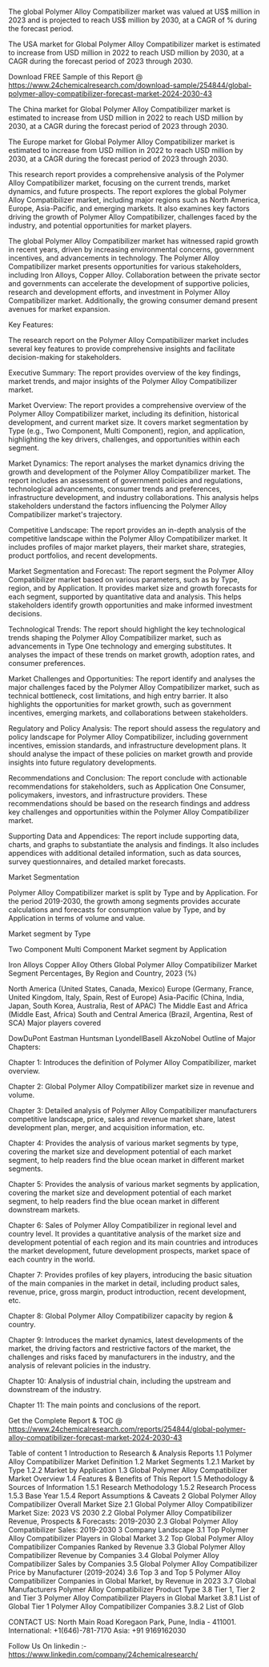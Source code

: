 The global Polymer Alloy Compatibilizer market was valued at US$ million in 2023 and is projected to reach US$ million by 2030, at a CAGR of % during the forecast period.

The USA market for Global Polymer Alloy Compatibilizer  market is estimated to increase from USD million in 2022 to reach USD million by 2030, at a CAGR during the forecast period of 2023 through 2030.

Download FREE Sample of this Report @ https://www.24chemicalresearch.com/download-sample/254844/global-polymer-alloy-compatibilizer-forecast-market-2024-2030-43

The China market for Global Polymer Alloy Compatibilizer  market is estimated to increase from USD million in 2022 to reach USD million by 2030, at a CAGR during the forecast period of 2023 through 2030.

The Europe market for Global Polymer Alloy Compatibilizer  market is estimated to increase from USD million in 2022 to reach USD million by 2030, at a CAGR during the forecast period of 2023 through 2030.

This research report provides a comprehensive analysis of the Polymer Alloy Compatibilizer market, focusing on the current trends, market dynamics, and future prospects. The report explores the global Polymer Alloy Compatibilizer market, including major regions such as North America, Europe, Asia-Pacific, and emerging markets. It also examines key factors driving the growth of Polymer Alloy Compatibilizer, challenges faced by the industry, and potential opportunities for market players.

The global Polymer Alloy Compatibilizer market has witnessed rapid growth in recent years, driven by increasing environmental concerns, government incentives, and advancements in technology. The Polymer Alloy Compatibilizer market presents opportunities for various stakeholders, including Iron Alloys, Copper Alloy. Collaboration between the private sector and governments can accelerate the development of supportive policies, research and development efforts, and investment in Polymer Alloy Compatibilizer market. Additionally, the growing consumer demand present avenues for market expansion.

Key Features:

The research report on the Polymer Alloy Compatibilizer market includes several key features to provide comprehensive insights and facilitate decision-making for stakeholders.

Executive Summary: The report provides overview of the key findings, market trends, and major insights of the Polymer Alloy Compatibilizer market.

Market Overview: The report provides a comprehensive overview of the Polymer Alloy Compatibilizer market, including its definition, historical development, and current market size. It covers market segmentation by Type (e.g., Two Component, Multi Component), region, and application, highlighting the key drivers, challenges, and opportunities within each segment.

Market Dynamics: The report analyses the market dynamics driving the growth and development of the Polymer Alloy Compatibilizer market. The report includes an assessment of government policies and regulations, technological advancements, consumer trends and preferences, infrastructure development, and industry collaborations. This analysis helps stakeholders understand the factors influencing the Polymer Alloy Compatibilizer market's trajectory.

Competitive Landscape: The report provides an in-depth analysis of the competitive landscape within the Polymer Alloy Compatibilizer market. It includes profiles of major market players, their market share, strategies, product portfolios, and recent developments.

Market Segmentation and Forecast: The report segment the Polymer Alloy Compatibilizer market based on various parameters, such as by Type, region, and by Application. It provides market size and growth forecasts for each segment, supported by quantitative data and analysis. This helps stakeholders identify growth opportunities and make informed investment decisions.

Technological Trends: The report should highlight the key technological trends shaping the Polymer Alloy Compatibilizer market, such as advancements in Type One technology and emerging substitutes. It analyses the impact of these trends on market growth, adoption rates, and consumer preferences.

Market Challenges and Opportunities: The report identify and analyses the major challenges faced by the Polymer Alloy Compatibilizer market, such as technical bottleneck, cost limitations, and high entry barrier. It also highlights the opportunities for market growth, such as government incentives, emerging markets, and collaborations between stakeholders.

Regulatory and Policy Analysis: The report should assess the regulatory and policy landscape for Polymer Alloy Compatibilizer, including government incentives, emission standards, and infrastructure development plans. It should analyse the impact of these policies on market growth and provide insights into future regulatory developments.

Recommendations and Conclusion: The report conclude with actionable recommendations for stakeholders, such as Application One Consumer, policymakers, investors, and infrastructure providers. These recommendations should be based on the research findings and address key challenges and opportunities within the Polymer Alloy Compatibilizer market.

Supporting Data and Appendices: The report include supporting data, charts, and graphs to substantiate the analysis and findings. It also includes appendices with additional detailed information, such as data sources, survey questionnaires, and detailed market forecasts.

Market Segmentation

Polymer Alloy Compatibilizer market is split by Type and by Application. For the period 2019-2030, the growth among segments provides accurate calculations and forecasts for consumption value by Type, and by Application in terms of volume and value.

Market segment by Type

Two Component
Multi Component
Market segment by Application

Iron Alloys
Copper Alloy
Others
Global Polymer Alloy Compatibilizer Market Segment Percentages, By Region and Country, 2023 (%)

North America (United States, Canada, Mexico)
Europe (Germany, France, United Kingdom, Italy, Spain, Rest of Europe)
Asia-Pacific (China, India, Japan, South Korea, Australia, Rest of APAC)
The Middle East and Africa (Middle East, Africa)
South and Central America (Brazil, Argentina, Rest of SCA)
Major players covered

DowDuPont
Eastman
Huntsman
LyondellBasell
AkzoNobel
Outline of Major Chapters:

Chapter 1: Introduces the definition of Polymer Alloy Compatibilizer, market overview.

Chapter 2: Global Polymer Alloy Compatibilizer market size in revenue and volume.

Chapter 3: Detailed analysis of Polymer Alloy Compatibilizer manufacturers competitive landscape, price, sales and revenue market share, latest development plan, merger, and acquisition information, etc.

Chapter 4: Provides the analysis of various market segments by type, covering the market size and development potential of each market segment, to help readers find the blue ocean market in different market segments.

Chapter 5: Provides the analysis of various market segments by application, covering the market size and development potential of each market segment, to help readers find the blue ocean market in different downstream markets.

Chapter 6: Sales of Polymer Alloy Compatibilizer in regional level and country level. It provides a quantitative analysis of the market size and development potential of each region and its main countries and introduces the market development, future development prospects, market space of each country in the world.

Chapter 7: Provides profiles of key players, introducing the basic situation of the main companies in the market in detail, including product sales, revenue, price, gross margin, product introduction, recent development, etc.

Chapter 8: Global Polymer Alloy Compatibilizer capacity by region & country.

Chapter 9: Introduces the market dynamics, latest developments of the market, the driving factors and restrictive factors of the market, the challenges and risks faced by manufacturers in the industry, and the analysis of relevant policies in the industry.

Chapter 10: Analysis of industrial chain, including the upstream and downstream of the industry.

Chapter 11: The main points and conclusions of the report.

Get the Complete Report & TOC @ https://www.24chemicalresearch.com/reports/254844/global-polymer-alloy-compatibilizer-forecast-market-2024-2030-43

Table of content
1 Introduction to Research & Analysis Reports
1.1 Polymer Alloy Compatibilizer Market Definition
1.2 Market Segments
1.2.1 Market by Type
1.2.2 Market by Application
1.3 Global Polymer Alloy Compatibilizer Market Overview
1.4 Features & Benefits of This Report
1.5 Methodology & Sources of Information
1.5.1 Research Methodology
1.5.2 Research Process
1.5.3 Base Year
1.5.4 Report Assumptions & Caveats
2 Global Polymer Alloy Compatibilizer Overall Market Size
2.1 Global Polymer Alloy Compatibilizer Market Size: 2023 VS 2030
2.2 Global Polymer Alloy Compatibilizer Revenue, Prospects & Forecasts: 2019-2030
2.3 Global Polymer Alloy Compatibilizer Sales: 2019-2030
3 Company Landscape
3.1 Top Polymer Alloy Compatibilizer Players in Global Market
3.2 Top Global Polymer Alloy Compatibilizer Companies Ranked by Revenue
3.3 Global Polymer Alloy Compatibilizer Revenue by Companies
3.4 Global Polymer Alloy Compatibilizer Sales by Companies
3.5 Global Polymer Alloy Compatibilizer Price by Manufacturer (2019-2024)
3.6 Top 3 and Top 5 Polymer Alloy Compatibilizer Companies in Global Market, by Revenue in 2023
3.7 Global Manufacturers Polymer Alloy Compatibilizer Product Type
3.8 Tier 1, Tier 2 and Tier 3 Polymer Alloy Compatibilizer Players in Global Market
3.8.1 List of Global Tier 1 Polymer Alloy Compatibilizer Companies
3.8.2 List of Glob

CONTACT US:
North Main Road Koregaon Park, Pune, India - 411001.
International: +1(646)-781-7170
Asia: +91 9169162030

Follow Us On linkedin :- https://www.linkedin.com/company/24chemicalresearch/
